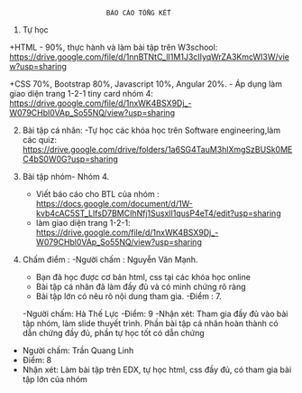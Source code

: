 							BÁO CÁO TỔNG KẾT

1. Tự học

+HTML
	- 90%, thực hành và làm bài tập trên W3school:  https://drive.google.com/file/d/1nnBTNtC_lI1M1J3cIIyqWrZA3KmcWI3W/view?usp=sharing
	
+CSS 70%, Bootstrap 80%, Javascript 10%, Angular 20%. 
	- Áp dụng làm giao diện trang 1-2-1 tiny card nhóm 4: https://drive.google.com/file/d/1nxWK4BSX9Dj_-W079CHbl0VAp_So55NQ/view?usp=sharing 

2. Bài tập cá nhân: 
	-Tự học các khóa học trên Software engineering,làm các quiz: https://drive.google.com/drive/folders/1a6SG4TauM3hlXmgSzBUSk0MEC4bS0W0G?usp=sharing

3. Bài tập nhóm- Nhóm 4.
	- Viết báo cáo cho BTL của nhóm : https://docs.google.com/document/d/1W-kvb4cAC5ST_LlfsD7BMCIhNfj1SusxlI1qusP4eT4/edit?usp=sharing
	- làm giao diện trang 1-2-1: https://drive.google.com/file/d/1nxWK4BSX9Dj_-W079CHbl0VAp_So55NQ/view?usp=sharing
	
4. Chấm điểm :
	-Người chấm : Nguyễn Văn Mạnh.
	* Bạn đã học được cơ bản html, css tại các khóa học online
	* Bài tập cá nhân đã làm đầy đủ và có minh chứng rõ ràng
	* Bài tập lớn có nêu rõ nội dung tham gia.
	-Điểm : 7.

	-Người chấm: Hà Thế Lực
	-Điểm: 9
	-Nhận xét: Tham gia đầy đủ vào bài tập nhóm, làm slide thuyết trình. Phần bài tập cá nhân hoàn thành có dẫn chứng đầy đủ, phần tự học tốt có dẫn chứng

- Người chấm: Trần Quang Linh
- Điểm: 8
- Nhận xét: Làm bài tập trên EDX, tự học html, css đầy đủ, có tham gia bài tập lớn của nhóm
